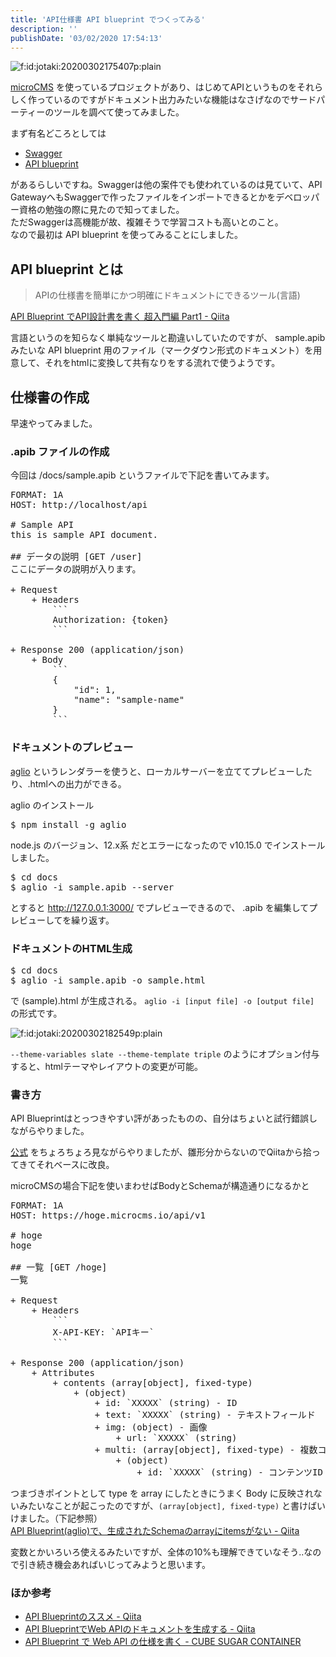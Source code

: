 ```yaml
---
title: 'API仕様書 API blueprint でつくってみる'
description: ''
publishDate: '03/02/2020 17:54:13'
---
```


<p><span itemscope itemtype="http://schema.org/Photograph"><img src="/images/hatena/20200302175407.png" alt="f:id:jotaki:20200302175407p:plain" title="f:id:jotaki:20200302175407p:plain" class="hatena-fotolife" itemprop="image" /></span></p>

<p><a href="https://microcms.io/">microCMS</a> を使っているプロジェクトがあり、はじめてAPIというものをそれらしく作っているのですがドキュメント出力みたいな機能はなさげなのでサードパーティーのツールを調べて使ってみました。</p>

<p>まず有名どころとしては</p>

<ul>
<li><a href="https://swagger.io/">Swagger</a></li>
<li><a href="https://apiblueprint.org/">API blueprint</a></li>
</ul>

<p>があるらしいですね。Swaggerは他の案件でも使われているのは見ていて、API GatewayへもSwaggerで作ったファイルをインポートできるとかをデベロッパー資格の勉強の際に見たので知ってました。<br />
ただSwaggerは高機能が故、複雑そうで学習コストも高いとのこと。<br />
なので最初は API blueprint を使ってみることにしました。</p>

<h2>API blueprint とは</h2>

<blockquote><p>APIの仕様書を簡単にかつ明確にドキュメントにできるツール(言語)</p></blockquote>

<p><a href="https://qiita.com/takahyon/items/399e3d5781e0f6c73e06">API Blueprint でAPI設計書を書く 超入門編 Part1 - Qiita</a></p>

<p>言語というのを知らなく単純なツールと勘違いしていたのですが、 sample.apib みたいな API blueprint 用のファイル（マークダウン形式のドキュメント）を用意して、それをhtmlに変換して共有なりをする流れで使うようです。</p>

<h2>仕様書の作成</h2>

<p>早速やってみました。</p>

<h3>.apib ファイルの作成</h3>

<p>今回は /docs/sample.apib というファイルで下記を書いてみます。</p>

<pre class="code" data-lang="" data-unlink>FORMAT: 1A
HOST: http://localhost/api

# Sample API
this is sample API document.

## データの説明 [GET /user]
ここにデータの説明が入ります。

+ Request
    + Headers
        ```
        Authorization: {token}
        ```

+ Response 200 (application/json)
    + Body
        ```
        {
            &#34;id&#34;: 1,
            &#34;name&#34;: &#34;sample-name&#34;
        }
        ```</pre>

<h3>ドキュメントのプレビュー</h3>

<p><a href="https://github.com/danielgtaylor/aglio">aglio</a> というレンダラーを使うと、ローカルサーバーを立ててプレビューしたり、.htmlへの出力ができる。</p>

<p>aglio のインストール</p>

<pre class="code bash" data-lang="bash" data-unlink>$ npm install -g aglio</pre>

<p>node.js のバージョン、12.x系 だとエラーになったので v10.15.0 でインストールしました。</p>

<pre class="code bash" data-lang="bash" data-unlink>$ cd docs
$ aglio -i sample.apib --server</pre>

<p>とすると <a href="http://127.0.0.1:3000/">http://127.0.0.1:3000/</a> でプレビューできるので、 .apib を編集してプレビューしてを繰り返す。</p>

<h3>ドキュメントのHTML生成</h3>

<pre class="code bash" data-lang="bash" data-unlink>$ cd docs
$ aglio -i sample.apib -o sample.html</pre>

<p>で (sample).html が生成される。
<code>aglio -i [input file] -o [output file]</code> の形式です。</p>

<p><span itemscope itemtype="http://schema.org/Photograph"><img src="/images/hatena/20200302182549.png" alt="f:id:jotaki:20200302182549p:plain" title="f:id:jotaki:20200302182549p:plain" class="hatena-fotolife" itemprop="image" /></span></p>

<p><code>--theme-variables slate --theme-template triple</code> のようにオプション付与すると、htmlテーマやレイアウトの変更が可能。</p>

<h3>書き方</h3>

<p>API Blueprintはとっつきやすい評があったものの、自分はちょいと試行錯誤しながらやりました。</p>

<p><a href="https://apiblueprint.org/documentation/specification.html">公式</a> をちょろちょろ見ながらやりましたが、雛形分からないのでQiitaから拾ってきてそれベースに改良。</p>

<p>microCMSの場合下記を使いまわせばBodyとSchemaが構造通りになるかと</p>

<pre class="code" data-lang="" data-unlink>FORMAT: 1A
HOST: https://hoge.microcms.io/api/v1

# hoge
hoge

## 一覧 [GET /hoge]
一覧

+ Request
    + Headers
        ```
        X-API-KEY: `APIキー`
        ```

+ Response 200 (application/json)
    + Attributes
        + contents (array[object], fixed-type)
            + (object)
                + id: `XXXXX` (string) - ID
                + text: `XXXXX` (string) - テキストフィールド
                + img: (object) - 画像
                    + url: `XXXXX` (string)
                + multi: (array[object], fixed-type) - 複数コンテンツ参照
                    + (object)
                        + id: `XXXXX` (string) - コンテンツID</pre>

<p>つまづきポイントとして type を array にしたときにうまく Body に反映されないみたいなことが起こったのですが、<code>(array[object], fixed-type)</code> と書けばいけました。（下記参照）<br />
<a href="https://qiita.com/tak458/items/77cc925c1d2dd95672b0">API Blueprint(aglio)で、生成されたSchemaのarrayにitemsがない - Qiita</a></p>

<p>変数とかいろいろ使えるみたいですが、全体の10%も理解できていなそう..なので引き続き機会あればいじってみようと思います。</p>

<h3>ほか参考</h3>

<ul>
<li><a href="https://qiita.com/oskamathis/items/c374138635eb0012b119">API Blueprintのススメ - Qiita</a></li>
<li><a href="https://qiita.com/yagays/items/8e16a27b058f0ddef653">API BlueprintでWeb APIのドキュメントを生成する - Qiita</a></li>
<li><a href="https://blog.amedama.jp/entry/2016/03/08/202403">API Blueprint で Web API の仕様を書く - CUBE SUGAR CONTAINER</a></li>
</ul>
